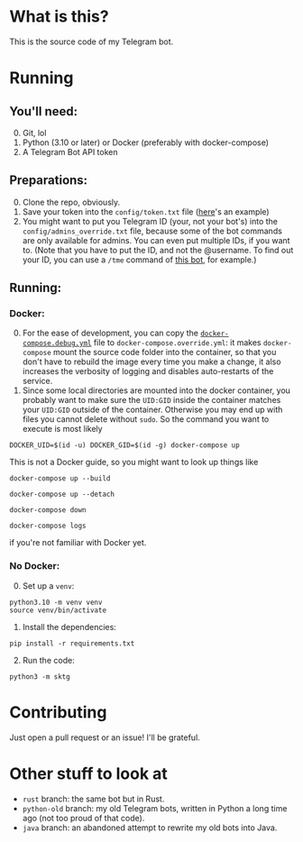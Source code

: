 # What is this?
This is the source code of my Telegram bot.

# Running
## You'll need:
0. Git, lol
1. Python (3.10 or later) or Docker (preferably with docker-compose)
2. A Telegram Bot API token

## Preparations:
0. Clone the repo, obviously.
1. Save your token into the `config/token.txt` file
([here](config/token.example.txt)'s an example)
2. You might want to put you Telegram ID (your, not your bot's)
into the `config/admins_override.txt` file,
because some of the bot commands are only available for admins.
You can even put multiple IDs, if you want to.
(Note that you have to put the ID, and not the @username.
To find out your ID, you can use a `/tme` command
of [this bot](https://t.me/sliva0bot), for example.)

## Running:
### Docker:
0. For the ease of development, you can copy the 
[`docker-compose.debug.yml`](docker-compose.debug.yml) file
to `docker-compose.override.yml`:
it makes `docker-compose` mount the source code folder
into the container, so that you don't have to
rebuild the image every time you make a change,
it also increases the verbosity of logging
and disables auto-restarts of the service.
1. Since some local directories are mounted into the docker container,
you probably want to make sure the `UID:GID` inside the container matches
your `UID:GID` outside of the container.
Otherwise you may end up with files you cannot delete without `sudo`.
So the command you want to execute is most likely
```shell
DOCKER_UID=$(id -u) DOCKER_GID=$(id -g) docker-compose up
```

This is not a Docker guide,
so you might want to look up things like
```shell
docker-compose up --build
```
```shell
docker-compose up --detach
```
```shell
docker-compose down
```
```shell
docker-compose logs
```
if you're not familiar with Docker yet.

### No Docker:
0. Set up a `venv`:
```shell
python3.10 -m venv venv
source venv/bin/activate
```
1. Install the dependencies:
```shell
pip install -r requirements.txt
```
2. Run the code:
```shell
python3 -m sktg
```

# Contributing
Just open a pull request or an issue!
I'll be grateful.

# Other stuff to look at
* `rust` branch: the same bot but in Rust.
* `python-old` branch: my old Telegram bots, written in Python a long time ago (not too proud of that code).
* `java` branch: an abandoned attempt to rewrite my old bots into Java.

